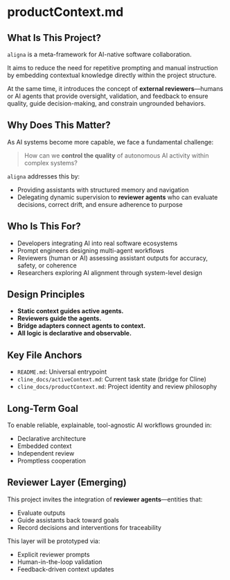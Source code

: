 # productContext.md

## What Is This Project?

`aligna` is a meta-framework for AI-native software collaboration.

It aims to reduce the need for repetitive prompting and manual instruction by embedding contextual knowledge directly within the project structure.

At the same time, it introduces the concept of **external reviewers**—humans or AI agents that provide oversight, validation, and feedback to ensure quality, guide decision-making, and constrain ungrounded behaviors.

## Why Does This Matter?

As AI systems become more capable, we face a fundamental challenge:
> How can we **control the quality** of autonomous AI activity within complex systems?

`aligna` addresses this by:
- Providing assistants with structured memory and navigation
- Delegating dynamic supervision to **reviewer agents** who can evaluate decisions, correct drift, and ensure adherence to purpose

## Who Is This For?

- Developers integrating AI into real software ecosystems
- Prompt engineers designing multi-agent workflows
- Reviewers (human or AI) assessing assistant outputs for accuracy, safety, or coherence
- Researchers exploring AI alignment through system-level design

## Design Principles

- **Static context guides active agents.**
- **Reviewers guide the agents.**
- **Bridge adapters connect agents to context.**
- **All logic is declarative and observable.**

## Key File Anchors

- `README.md`: Universal entrypoint
- `cline_docs/activeContext.md`: Current task state (bridge for Cline)
- `cline_docs/productContext.md`: Project identity and review philosophy

## Long-Term Goal

To enable reliable, explainable, tool-agnostic AI workflows grounded in:
- Declarative architecture
- Embedded context
- Independent review
- Promptless cooperation

## Reviewer Layer (Emerging)

This project invites the integration of **reviewer agents**—entities that:
- Evaluate outputs
- Guide assistants back toward goals
- Record decisions and interventions for traceability

This layer will be prototyped via:
- Explicit reviewer prompts
- Human-in-the-loop validation
- Feedback-driven context updates
